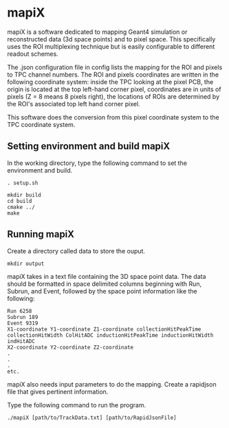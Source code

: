# mapiX

mapiX is a software dedicated to mapping Geant4 simulation or reconstructed data (3d space points) and to pixel space. This specifically uses the ROI multiplexing technique but is easily configurable to different readout schemes.

The .json configuration file in config lists the mapping for the ROI and pixels to TPC channel numbers. The ROI and pixels coordinates are written in the following coordinate system: inside the TPC looking at the pixel PCB, the origin is located at the top left-hand corner pixel, coordinates are in units of pixels (Z = 8 means 8 pixels right), the locations of ROIs are determined by the ROI's associated top left hand corner pixel.

This software does the conversion from this pixel coordinate system to the TPC coordinate system. 

## Setting environment and build mapiX

In the working directory, type the following command to set the environment and build.

```
. setup.sh

mkdir build
cd build
cmake ../
make
```
## Running mapiX

Create a directory called data to store the ouput.

```
mkdir output
```

mapiX takes in a text file containing the 3D space point data. The data should be 
formatted in space delimited columns beginning with Run, Subrun, and Event, followed by the space point information like the following:

```
Run 6258
Subrun 189
Event 9319
X1-coordinate Y1-coordinate Z1-coordinate collectionHitPeakTime collectionHitWidth ColHitADC inductionHitPeakTime inductionHitWidth indHitADC
X2-coordinate Y2-coordinate Z2-coordinate
.
.
.
etc.
```

mapiX also needs input parameters to do the mapping. Create a rapidjson file 
that gives pertinent information.

Type the following command to run the program.

```
./mapiX [path/to/TrackData.txt] [path/to/RapidJsonFile]
```

